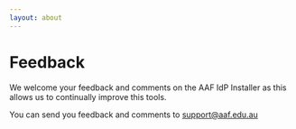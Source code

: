 ```yaml
---
layout: about
---
```


# Feedback

We welcome your feedback and comments on the AAF IdP Installer as this allows us to continually improve this tools.

You can send you feedback and comments to [support@aaf.edu.au](mailto:support@aaf.edu.au)
